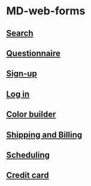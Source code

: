 # MD-web-forms

## [Search](https://sbchittenden.github.io/MD-web-forms/search/)

## [Questionnaire](https://sbchittenden.github.io/MD-web-forms/questionnaire)

## [Sign-up](https://sbchittenden.github.io/MD-web-forms/sign-up)

## [Log in](https://sbchittenden.github.io/MD-web-forms/login)

## [Color builder](http://sbchittenden.github.io/MD-web-forms/color_builder/)

## [Shipping and Billing](http://sbchittenden.github.io/MD-web-forms/ship_and_bill_address/)

## [Scheduling](http://sbchittenden.github.io/MD-web-forms/schedule_form/)

## [Credit card](http://sbchittenden.github.io/MD-web-forms/credit_card_form/)